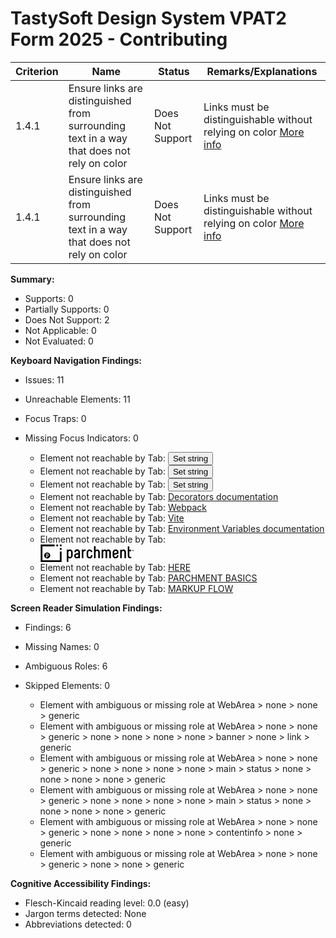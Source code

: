 # TastySoft Design System VPAT2 Form 2025 - Contributing

| Criterion | Name | Status | Remarks/Explanations |
|-----------|------|--------|----------------------|
| 1.4.1 | Ensure links are distinguished from surrounding text in a way that does not rely on color | Does Not Support | Links must be distinguishable without relying on color [More info](https://dequeuniversity.com/rules/axe/4.10/link-in-text-block?application=axeAPI) |
| 1.4.1 | Ensure links are distinguished from surrounding text in a way that does not rely on color | Does Not Support | Links must be distinguishable without relying on color [More info](https://dequeuniversity.com/rules/axe/4.10/link-in-text-block?application=axeAPI) |

**Summary:**  
- Supports: 0  
- Partially Supports: 0  
- Does Not Support: 2  
- Not Applicable: 0  
- Not Evaluated: 0  

**Keyboard Navigation Findings:**
- Issues: 11
- Unreachable Elements: 11
- Focus Traps: 0
- Missing Focus Indicators: 0

  - Element not reachable by Tab: <button>Set string</button>
  - Element not reachable by Tab: <button>Set string</button>
  - Element not reachable by Tab: <button>Set string</button>
  - Element not reachable by Tab: <a href="https://storybook.js.org/docs/writing-stories/decorators">Decorators documentation</a>
  - Element not reachable by Tab: <a href="https://storybook.js.org/docs/builders/webpack">Webpack</a>
  - Element not reachable by Tab: <a href="https://storybook.js.org/docs/builders/vite">Vite</a>
  - Element not reachable by Tab: <a href="https://storybook.js.org/docs/configure/environment-variables">Environment Variables documentation</a>
  - Element not reachable by Tab: <a href="https://www.parchment.com/" class="sc-dcJsrY idlpWK sc-epALIP gmJmmn" font-weight="normal" tabindex="0"><div dir="ltr" title="Parchment Logo" class="sc-bvgPty jqoosJ"><svg title="Parchment logo" class="sc-fmzyuX aicjQ parchment-dynamic-logo" height="2em" viewBox="0 0 457.2 85.7" xmlns="http://www.w3.org/2000/svg"><path class="sc-cspYLC Ieerg font" d="M136.5 38.6V54c0 4 2.8 6.9 7.2 6.9c3.6 0 6.1-2.1 6.1-6.9V38.6c0-4.2-1.8-7.2-6.4-7.2 C138.3 31.4 136.5 35.1 136.5 38.6 M134.3 24.8c1.3 0 2.3 1 2.3 2.5v0.5c1.2-1.8 4.3-3.6 7.9-3.6c8 0 13.1 5 13.1 15v14.4 c0 8.2-5.3 14.5-12.7 14.5c-3.2 0-6.9-1.4-8.4-3.8v18.9c0 1.5-1 2.5-2.3 2.5h-3c-1.3 0-2.3-1-2.3-2.5V27.3c0-1.5 1-2.5 2.3-2.5 H134.3z"></path><path class="sc-cspYLC Ieerg font" d="M172.6 55.5c0 2.7 2.2 5.5 5.5 5.5c4.5 0 7.5-4.2 7.5-8.1v-4.3l-9 2.1C173.2 51.5 172.6 53.9 172.6 55.5 M193.4 39.3v25.7c0 1.4-1 2.5-2.3 2.5h-3c-1.3 0-2.3-1-2.3-2.5v-0.8c-1.5 2.3-5.2 3.8-8.5 3.8c-6.7 0-12.4-5.4-12.4-12.3 c0-6.7 2.6-10.3 10.6-12.3l10.2-2.5v-3.6c0-3.6-2.7-6.1-6.2-6.1c-3.9 0-5.7 2-5.7 4.4c0 1.5-1 2.5-2.3 2.5h-3.2 c-1.3 0-2.3-0.9-2.3-2.5c0-7.1 5.7-11.6 13.5-11.6C186.8 24.2 193.4 29.1 193.4 39.3"></path><path class="sc-cspYLC Ieerg font" d="M221.5 26.5V29c0 1.3-1 2.4-2.5 2.4c-7.7 0-9.1 3.8-9.1 7.2v26.5c0 1.4-1 2.5-2.3 2.5h-3.2 c-1.3 0-2.3-1-2.3-2.5V27.3c0-1.5 1-2.5 2.3-2.5h3.2c1.3 0 2.3 1 2.3 2.5v0.5c2.7-2.6 4-3.6 9.1-3.6 C220.5 24.2 221.5 25.2 221.5 26.5"></path><path class="sc-cspYLC Ieerg font" d="M253.7 34.4c0.2 1.1 0.3 2.1-1.8 2.7l-2.9 0.7c-1 0.3-2.5 0.3-2.9-1.9c-0.5-2.6-2-4.5-5.9-4.5 c-4.5 0-6.7 2.6-6.7 8.8v12.7c0 5.6 2.4 8.1 6.7 8.1c4.5 0 6.5-3.3 6.5-6.2c0-2.6 2.5-2.6 2.5-2.6h2.6c1.6 0 2.7 0.8 2.7 2.7 c0 10.2-8.4 13.3-14.3 13.3c-9.4 0-14.4-5.2-14.4-15.3V40.2c0-11.7 7.5-16 14.4-16C245.8 24.2 252.2 26.5 253.7 34.4"></path><path class="sc-cspYLC Ieerg font" d="M267.5 7.8c1.3 0 2.3 1 2.3 2.5v17.6c0.3-0.9 2.6-3.6 8-3.6c8 0 12.7 5 12.7 15v25.9c0 1.5-1 2.5-2.3 2.5 h-3.2c-1.3 0-2.3-1-2.3-2.5V38.7c0-4.2-1.5-7.2-6.1-7.2c-5.1 0-6.8 3.8-6.8 7.2v26.5c0 1.5-1 2.5-2.3 2.5h-3.2 c-1.3 0-2.3-1-2.3-2.5V10.3c0-1.4 1-2.5 2.3-2.5H267.5z"></path><path class="sc-cspYLC Ieerg font" d="M305 24.9c1.3 0 2.3 1 2.3 2.5V28c2.1-3.4 6.2-3.7 7.9-3.7c2.4 0 5.4 0.9 7.5 4.1c2.2-3.4 6.5-4.1 9.2-4.1 c6.8 0 12.7 3 12.7 15v25.9c0 2.5-2.4 2.5-2.4 2.5h-2.9c0 0-2.5 0-2.5-2.5V39.3c0-4.2-0.7-7.8-5-7.8c-2.4 0-5.3 2.5-5.3 5.3v28.4 c0 2.5-2.4 2.5-2.4 2.5h-3c0 0-2.4 0-2.4-2.5V36.8c0-2.3-1.2-5.3-4.9-5.3c-5 0-6.7 4.4-6.7 7.8v25.9c0 2.5-2.5 2.5-2.5 2.5h-2.9 c0 0-2.4 0-2.4-2.5V27.4c0-1.5 1-2.5 2.3-2.5H305z"></path><path class="sc-cspYLC Ieerg font" d="M361 38.6v4.3l13.2-2.6v-3.7c0-3.4-2.6-5.1-6.4-5.1C362.8 31.5 361 34.7 361 38.6 M381.9 36.6v5.7 c0 2.1-1.1 4.2-4.1 4.7L361 50.2v4.2c0.1 3.6 2.6 6.7 6.6 6.7c5 0 6.6-3.2 6.6-6.5c0-2.6 2.5-2.6 2.5-2.6h2.6 c1.6 0 2.6 0.8 2.6 2.7c0 7.5-5.5 13.6-14.4 13.6c-8.5 0-14.4-5.9-14.4-13.9V39.3c0-8.6 5.3-15 15-15 C375.9 24.3 381.9 29 381.9 36.6"></path><path class="sc-cspYLC Ieerg font" d="M395.8 24.9c1.3 0 2.3 1 2.3 2.5v0.5c0.8-1.2 3.8-3.6 7.9-3.6c8 0 12.7 5 12.7 15v25.9c0 1.5-1 2.5-2.3 2.5 h-3.2c-1.3 0-2.3-1-2.3-2.5V38.7c0-4.2-1.5-7.2-6.1-7.2c-5 0-6.8 3.8-6.8 7.2v26.5c0 1.5-1 2.5-2.3 2.5h-3.2c-1.3 0-2.3-1-2.3-2.5 V27.4c0-1.5 1-2.5 2.3-2.5H395.8z"></path><path class="sc-cspYLC Ieerg font" d="M427.3 25.7V11.9c0-2.4 2.4-2.4 2.4-2.4h2.9c0 0 2.5 0 2.5 2.4v13.8h6.6c2.5 0 2.5 2.4 2.5 2.4v2.3 c0 0 0 2.5-2.5 2.5h-6.6V54c0 5 2.4 6.5 5.9 6.5h1.4c2.4 0 2.4 2.3 2.4 2.3v2.4c0 0 0 2.5-2.4 2.5H441c-8.9 0-13.7-3.6-13.7-13.7 V32.9V25.7z"></path><path class="sc-cspYLC Ieerg font" d="M452.1 29.1h0.4c0.5 0 0.8-0.2 0.8-0.5c0-0.3-0.2-0.5-0.8-0.5c-0.2 0-0.4 0-0.5 0V29.1z M452.1 31.1h-0.8 v-3.6c0.3 0 0.8-0.1 1.4-0.1c0.7 0 1 0.1 1.2 0.3c0.2 0.2 0.4 0.4 0.4 0.8c0 0.4-0.3 0.7-0.7 0.9v0c0.4 0.1 0.5 0.4 0.6 0.9 c0.1 0.6 0.2 0.7 0.3 0.9h-0.9c-0.1-0.1-0.2-0.4-0.3-0.9c-0.1-0.4-0.3-0.5-0.7-0.5h-0.4V31.1z M449.8 29.3c0 1.6 1.2 2.9 2.8 2.9 c1.6 0 2.7-1.3 2.7-2.8c0-1.6-1.2-2.9-2.8-2.9C451.1 26.4 449.8 27.7 449.8 29.3 M456.3 29.3c0 2-1.6 3.6-3.7 3.6 c-2.1 0-3.7-1.6-3.7-3.6s1.6-3.6 3.7-3.6C454.7 25.7 456.3 27.2 456.3 29.3"></path><polygon class="sc-dwalKd iJDzmD font" points="94.7 77.1 9.4 77.1 9.4 8.9 69.2 8.9 69.2 0.3 0.9 0.3 0.9 85.7 103.3 85.7 103.3 34.5 94.7 34.5"></polygon><rect class="sc-BQMaI kRiiho accent" x="94.7" y="17.4" width="8.5" height="8.5"></rect><rect class="sc-BQMaI kRiiho accent" x="77.7" y="0.3" width="8.5" height="8.5"></rect><rect class="sc-BQMaI kRiiho accent" x="94.7" y="0.3" width="8.5" height="8.5"></rect><path class="sc-epqpcT fNDzqF accent" d="M33.7 46.4c-1.7 0-2.2 1.3-2.2 2.5v5.3c0 1.4 0.8 2.4 2.3 2.4c1.2 0 1.9-0.7 1.9-2.4v-5.3 C35.7 47.5 35.2 46.4 33.7 46.4z"></path><path class="sc-epqpcT fNDzqF accent" d="M32.9 38.8c-8.2 0-14.9 6.7-14.9 14.9c0 8.2 6.7 14.9 14.9 14.9c8.2 0 14.9-6.7 14.9-14.9 C47.8 45.5 41.1 38.8 32.9 38.8z M38.8 54.1c0 2.8-1.9 5-4.4 5c-1.1 0-2.9-0.5-2.9-1.3v6.5c0 0.5-0.6 0.8-1.1 0.8h-1 c-0.4 0-1.1-0.3-1.1-0.8V45c0-0.5 0.6-1 1.1-1h1.1c0.4 0 1 0.5 1 1v0.2c0-0.6 1.5-1.2 2.8-1.2c2.8 0 4.6 1.7 4.6 5.2V54.1z"></path></svg></div></a>
  - Element not reachable by Tab: <a href="https://instructure.atlassian.net/wiki/spaces/DEVOPSPA/pages/86666184369/React+Project+Folder+Structure" font-weight="normal" tabindex="0" class="sc-dcJsrY kDthGk">HERE</a>
  - Element not reachable by Tab: <a href="https://instructure.atlassian.net/wiki/spaces/DEVOPSPA/pages/86666183597/Parchment+Coding+Standards+Style+Guides" font-weight="normal" tabindex="0" class="sc-dcJsrY kDthGk">PARCHMENT BASICS</a>
  - Element not reachable by Tab: <a href="https://instructure.atlassian.net/wiki/spaces/DEVOPSPA/pages/86666185576/React+Markup+Styleguide" font-weight="normal" tabindex="0" class="sc-dcJsrY kDthGk">MARKUP FLOW</a>

**Screen Reader Simulation Findings:**
- Findings: 6
- Missing Names: 0
- Ambiguous Roles: 6
- Skipped Elements: 0

  - Element with ambiguous or missing role at WebArea > none > none > generic
  - Element with ambiguous or missing role at WebArea > none > none > generic > none > none > none > none > banner > none > link > generic
  - Element with ambiguous or missing role at WebArea > none > none > generic > none > none > none > none > main > status > none > none > none > none > generic
  - Element with ambiguous or missing role at WebArea > none > none > generic > none > none > none > none > main > status > none > none > none > none > generic
  - Element with ambiguous or missing role at WebArea > none > none > generic > none > none > none > none > contentinfo > none > generic
  - Element with ambiguous or missing role at WebArea > none > none > generic > none > none > generic

**Cognitive Accessibility Findings:**
- Flesch-Kincaid reading level: 0.0 (easy)
- Jargon terms detected: None
- Abbreviations detected: 0

